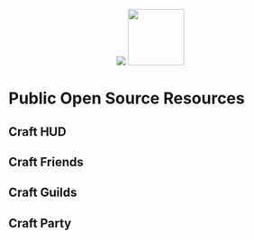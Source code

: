 <p align="center">
  <img src="https://craft2.net/public/assets/img/logo-blocky.png" />
  <a href="https://discord.gg/F2Qj4jYJNd">
    <img height="100px" src="https://craft2.net/public/assets/img/joindiscord.png" />
  </a>
  
</p>



# Public Open Source Resources

## Craft HUD

## Craft Friends

## Craft Guilds

## Craft Party
